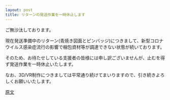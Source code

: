 ```yaml
---
layout: post
title: リターンの発送作業を一時休止します
---
```

ご無沙汰しております。

現在発送準備中のリターン(青焼き図面とピンバッジ)につきまして、新型コロナウイルス感染症流行の影響で梱包資材等が調達できない状態が続いております。

そのため、お待たせしている支援者の皆様には申し訳ございませんが、止むを得ず発送作業を一時休止いたします。

なお、3D/VR制作につきましては平常通り続けてまいりますので、引き続きよろしくお願いいたします。

[原文](https://readyfor.jp/projects/30282/announcements/130309)
